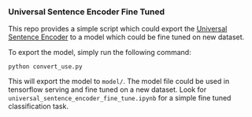 ### Universal Sentence Encoder Fine Tuned

This repo provides a simple script which could export the [Universal Sentence Encoder](https://www.tensorflow.org/hub/modules/google/universal-sentence-encoder/1) to a model which could be fine tuned on new dataset.

To export the model, simply run the following command:

```
python convert_use.py
```

This will export the model to `model/`. The model file could be used in tensorflow serving and fine tuned on a new dataset. Look for `universal_sentence_encoder_fine_tune.ipynb` for a simple fine tuned classification task.